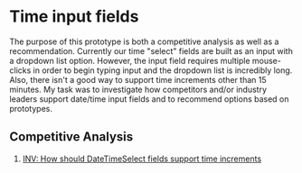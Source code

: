 # Time input fields
The purpose of this prototype is both a competitive analysis as well as a recommendation. Currently our time "select" fields are built as an input with a dropdown list option. However, the input field requires multiple mouse-clicks in order to begin typing input and the dropdown list is incredibly long. Also, there isn't a good way to support time increments other than 15 minutes.
My task was to investigate how competitors and/or industry leaders support date/time input fields and to recommend options based on prototypes.

## Competitive Analysis
1. [INV: How should DateTimeSelect fields support time increments](https://github.com/joshharrison626/prototypes/blob/main/Time%20input%20fields/INV_%20How%20should%20DateTimeSelect%20support%20time%20increments.docx)
